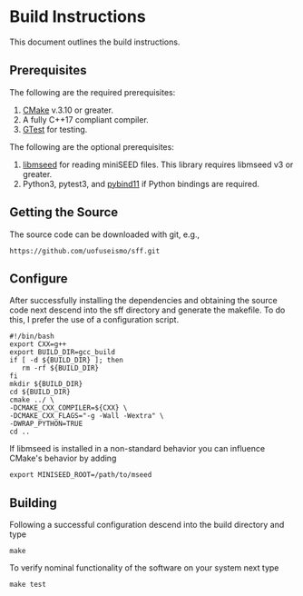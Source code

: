 # Build Instructions

This document outlines the build instructions.

## Prerequisites

The following are the required prerequisites:

   1. [CMake](https://cmake.org/) v.3.10 or greater.
   2. A fully C++17 compliant compiler.
   3. [GTest](https://github.com/google/googletest) for testing.

The following are the optional prerequisites:
 
   1. [libmseed](https://github.com/iris-edu/libmseed) for reading miniSEED files.  This library requires libmseed v3 or greater.
   2. Python3, pytest3, and [pybind11](https://github.com/pybind/pybind11) if Python bindings are required.

## Getting the Source

The source code can be downloaded with git, e.g.,

    https://github.com/uofuseismo/sff.git

## Configure 

After successfully installing the dependencies and obtaining the source code next descend into the sff directory and generate the makefile.  To do this, I prefer the use of a configuration script.

    #!/bin/bash
    export CXX=g++
    export BUILD_DIR=gcc_build
    if [ -d ${BUILD_DIR} ]; then
       rm -rf ${BUILD_DIR}
    fi
    mkdir ${BUILD_DIR}
    cd ${BUILD_DIR}
    cmake ../ \
    -DCMAKE_CXX_COMPILER=${CXX} \
    -DCMAKE_CXX_FLAGS="-g -Wall -Wextra" \
    -DWRAP_PYTHON=TRUE
    cd ..

If libmseed is installed in a non-standard behavior you can influence CMake's behavior by adding

    export MINISEED_ROOT=/path/to/mseed

## Building

Following a successful configuration descend into the build directory and type

    make

To verify nominal functionality of the software on your system next type

    make test


